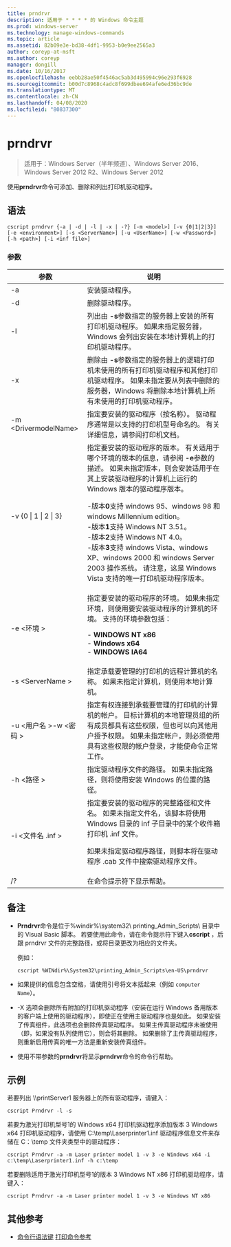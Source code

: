 ```yaml
---
title: prndrvr
description: 适用于 * * * * 的 Windows 命令主题
ms.prod: windows-server
ms.technology: manage-windows-commands
ms.topic: article
ms.assetid: 82b09e3e-bd38-4df1-9953-b0e9ee2565a3
author: coreyp-at-msft
ms.author: coreyp
manager: dongill
ms.date: 10/16/2017
ms.openlocfilehash: eebb28ae50f4546ac5ab3d495994c96e293f6928
ms.sourcegitcommit: b00d7c8968c4adc8f699dbee694afe6ed36bc9de
ms.translationtype: MT
ms.contentlocale: zh-CN
ms.lasthandoff: 04/08/2020
ms.locfileid: "80837300"
---
```

# <a name="prndrvr"></a>prndrvr

>适用于：Windows Server（半年频道）、Windows Server 2016、Windows Server 2012 R2、Windows Server 2012

使用**prndrvr**命令可添加、删除和列出打印机驱动程序。

## <a name="syntax"></a>语法
```
cscript prndrvr {-a | -d | -l | -x | -?} [-m <model>] [-v {0|1|2|3}] 
[-e <environment>] [-s <ServerName>] [-u <UserName>] [-w <Password>] 
[-h <path>] [-i <inf file>]
```

### <a name="parameters"></a>参数

|参数|说明|
|-------|--------|
|-a|安装驱动程序。|
|-d|删除驱动程序。|
|-l|列出由 **-s**参数指定的服务器上安装的所有打印机驱动程序。 如果未指定服务器，Windows 会列出安装在本地计算机上的打印机驱动程序。|
|-x|删除由 **-s**参数指定的服务器上的逻辑打印机未使用的所有打印机驱动程序和其他打印机驱动程序。 如果未指定要从列表中删除的服务器，Windows 将删除本地计算机上所有未使用的打印机驱动程序。|
|-m \<DrivermodelName\>|指定要安装的驱动程序（按名称）。 驱动程序通常是以支持的打印机型号命名的。 有关详细信息，请参阅打印机文档。|
|-v {0 &#124; 1 &#124; 2 &#124; 3}|指定要安装的驱动程序的版本。 有关适用于哪个环境的版本的信息，请参阅 **-e**参数的描述。 如果未指定版本，则会安装适用于在其上安装驱动程序的计算机上运行的 Windows 版本的驱动程序版本。<p>-版本**0**支持 windows 95、windows 98 和 windows Millennium edition。<br />-版本**1**支持 Windows NT 3.51。<br />-版本**2**支持 Windows NT 4.0。<br />-版本**3**支持 windows Vista、windows XP、windows 2000 和 windows Server 2003 操作系统。 请注意，这是 Windows Vista 支持的唯一打印机驱动程序版本。|
|-e \<环境 >|指定要安装的驱动程序的环境。 如果未指定环境，则使用要安装驱动程序的计算机的环境。 支持的环境参数包括：<p>-   **WINDOWS NT x86**<br />-   **Windows x64**<br />-   **WINDOWS IA64**|
|-s \<ServerName >|指定承载要管理的打印机的远程计算机的名称。 如果未指定计算机，则使用本地计算机。|
|-u \<用户名 >-w \<密码 >|指定有权连接到承载要管理的打印机的计算机的帐户。 目标计算机的本地管理员组的所有成员都具有这些权限，但也可以向其他用户授予权限。 如果未指定帐户，则必须使用具有这些权限的帐户登录，才能使命令正常工作。|
|-h \<路径 >|指定驱动程序文件的路径。 如果未指定路径，则将使用安装 Windows 的位置的路径。|
|-i \<文件名 .inf >|指定要安装的驱动程序的完整路径和文件名。 如果未指定文件名，该脚本将使用 Windows 目录的 inf 子目录中的某个收件箱打印机 .inf 文件。<p>如果未指定驱动程序路径，则脚本将在驱动程序 .cab 文件中搜索驱动程序文件。|
|/?|在命令提示符下显示帮助。|

## <a name="remarks"></a>备注
- **Prndrvr**命令是位于%windir%\system32\ printing_Admin_Scripts\\<language> 目录中的 Visual Basic 脚本。 若要使用此命令，请在命令提示符下键入**cscript** ，后跟 prndrvr 文件的完整路径，或将目录更改为相应的文件夹。

  例如：
  ```
  cscript %WINdir%\System32\printing_Admin_Scripts\en-US\prndrvr
  ```
- 如果提供的信息包含空格，请使用引号将文本括起来（例如 `computer Name`）。
- -X 选项会删除所有附加的打印机驱动程序（安装在运行 Windows 备用版本的客户端上使用的驱动程序），即使正在使用主驱动程序也是如此。 如果安装了传真组件，此选项也会删除传真驱动程序。 如果主传真驱动程序未被使用（即，如果没有队列使用它），则会将其删除。 如果删除了主传真驱动程序，则重新启用传真的唯一方法是重新安装传真组件。
- 使用不带参数的**prndrvr**将显示**prndrvr**命令的命令行帮助。

## <a name="examples"></a><a name=BKMK_examples></a>示例

若要列出 \\\printServer1 服务器上的所有驱动程序，请键入：
```
cscript Prndrvr -l -s
```

若要为激光打印机型号1的 Windows x64 打印机驱动程序添加版本 3 Windows x64 打印机驱动程序，请使用 C:\temp\Laserprinter1.inf 驱动程序信息文件来存储在 C：\temp 文件夹类型中的驱动程序：
```
cscript Prndrvr -a -m Laser printer model 1 -v 3 -e Windows x64 -i c:\temp\Laserprinter1.inf -h c:\temp
```

若要删除适用于激光打印机型号1的版本 3 Windows NT x86 打印机驱动程序，请键入：
```
cscript Prndrvr -a -m Laser printer model 1 -v 3 -e Windows NT x86 
```

## <a name="additional-references"></a>其他参考
- [命令行语法键](command-line-syntax-key.md)
[打印命令参考](print-command-reference.md)
